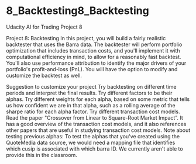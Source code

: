 # 8_Backtesting8_Backtesting
Udacity AI for Trading Project 8

Project 8: Backtesting
In this project, you will build a fairly realistic backtester that uses the Barra data. The backtester will perform portfolio optimization that includes transaction costs, and you'll implement it with computational efficiency in mind, to allow for a reasonably fast backtest. You'll also use performance attribution to identify the major drivers of your portfolio's profit-and-loss (PnL). You will have the option to modify and customize the backtest as well.

Suggestion to customize your project
Try backtesting on different time periods and interpret the final results.
Try different factors to be their alphas.
Try different weights for each alpha, based on some metric that tells us how confident we are in that alpha, such as a rolling average of the sharpe ratio for each alpha factor.
Try different transaction cost models. Read the paper "Crossover from Linear to Square-Root Market Impact”. It has a good overview of the transaction cost models, and it also references other papers that are useful in studying transaction cost models.
Note about testing previous alphas: To test the alphas that you've created using the QuoteMedia data source, we would need a mapping file that identifies which cusip is associated with which barra ID. We currently aren't able to provide this in the classroom.
